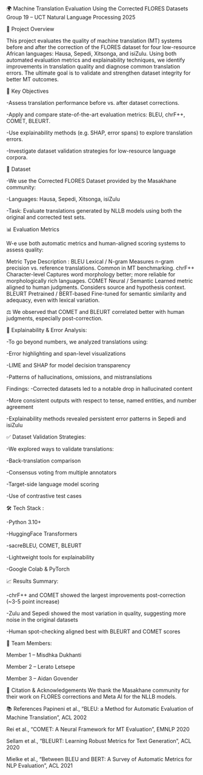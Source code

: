 🌍 Machine Translation Evaluation Using the Corrected FLORES Datasets
Group 19 – UCT Natural Language Processing 2025

📌 Project Overview

This project evaluates the quality of machine translation (MT) systems before and after the correction of the FLORES dataset for four low-resource African languages: Hausa, Sepedi, Xitsonga, and isiZulu. Using both automated evaluation metrics and explainability techniques, we identify improvements in translation quality and diagnose common translation errors. The ultimate goal is to validate and strengthen dataset integrity for better MT outcomes.

🧠 Key Objectives

-Assess translation performance before vs. after dataset corrections.

-Apply and compare state-of-the-art evaluation metrics: BLEU, chrF++, COMET, BLEURT.

-Use explainability methods (e.g. SHAP, error spans) to explore translation errors.

-Investigate dataset validation strategies for low-resource language corpora.

🧪 Dataset

-We use the Corrected FLORES Dataset provided by the Masakhane community:

-Languages: Hausa, Sepedi, Xitsonga, isiZulu

-Task: Evaluate translations generated by NLLB models using both the original and corrected test sets.

📊 Evaluation Metrics

W-e use both automatic metrics and human-aligned scoring systems to assess quality:

Metric	Type	Description : 
BLEU	Lexical / N-gram	Measures n-gram precision vs. reference translations. Common in MT benchmarking.
chrF++	Character-level	Captures word morphology better; more reliable for morphologically rich languages.
COMET	Neural / Semantic	Learned metric aligned to human judgments. Considers source and hypothesis context.
BLEURT	Pretrained / BERT-based	Fine-tuned for semantic similarity and adequacy, even with lexical variation.

⚖️ We observed that COMET and BLEURT correlated better with human judgments, especially post-correction.

🔎 Explainability & Error Analysis:

-To go beyond numbers, we analyzed translations using:

-Error highlighting and span-level visualizations

-LIME and SHAP for model decision transparency

-Patterns of hallucinations, omissions, and mistranslations

Findings:
-Corrected datasets led to a notable drop in hallucinated content

-More consistent outputs with respect to tense, named entities, and number agreement

-Explainability methods revealed persistent error patterns in Sepedi and isiZulu

✅ Dataset Validation Strategies:

-We explored ways to validate translations:

-Back-translation comparison

-Consensus voting from multiple annotators

-Target-side language model scoring

-Use of contrastive test cases

🛠️ Tech Stack : 

-Python 3.10+

-HuggingFace Transformers

-sacreBLEU, COMET, BLEURT

-Lightweight tools for explainability

-Google Colab & PyTorch

📈 Results Summary:

-chrF++ and COMET showed the largest improvements post-correction (~3-5 point increase)

-Zulu and Sepedi showed the most variation in quality, suggesting more noise in the original datasets

-Human spot-checking aligned best with BLEURT and COMET scores

👥 Team Members:

Member 1 – Misdhka Dukhanti

Member 2 – Lerato Letsepe

Member 3 – Aidan Govender

📄 Citation & Acknowledgements
We thank the Masakhane community for their work on FLORES corrections and Meta AI for the NLLB models.

📚 References
Papineni et al., “BLEU: a Method for Automatic Evaluation of Machine Translation”, ACL 2002

Rei et al., “COMET: A Neural Framework for MT Evaluation”, EMNLP 2020

Sellam et al., “BLEURT: Learning Robust Metrics for Text Generation”, ACL 2020

Mielke et al., “Between BLEU and BERT: A Survey of Automatic Metrics for NLP Evaluation”, ACL 2021
